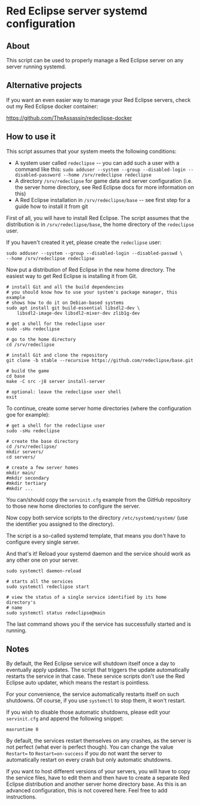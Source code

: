 # Red Eclipse server systemd configuration


## About

This script can be used to properly manage a Red Eclipse server on any server
running systemd.


## Alternative projects

If you want an even easier way to manage your Red Eclipse servers, check out
my Red Eclipse docker container:

https://github.com/TheAssassin/redeclipse-docker


## How to use it

This script assumes that your system meets the following conditions:

  - A system user called `redeclipse` -- you can add such a user with a command
    like this: `sudo adduser --system --group --disabled-login
    --disabled-password --home /srv/redeclipse redeclipse`
  - A directory `/srv/redeclipse` for game data and server configuration
    (i.e. the server home directory, see Red Eclipse docs for more information
    on this)
  - A Red Eclipse installation in `/srv/redeclipse/base` -- see first step for
    a guide how to install it from git

First of all, you will have to install Red Eclipse. The script assumes that
the distribution is in `/srv/redeclipse/base`, the home directory of the
`redeclipse` user.

If you haven't created it yet, please create the `redeclipse` user:

    sudo adduser --system --group --disabled-login --disabled-passwd \
    --home /srv/redeclipse redeclipse

Now put a distribution of Red Eclipse in the new home directory.
The easiest way to get Red Eclipse is installing it from Git.

    # install Git and all the build dependencies
    # you should know how to use your system's package manager, this example
    # shows how to do it on Debian-based systems
    sudo apt install git build-essential libsdl2-dev \
        libsdl2-image-dev libsdl2-mixer-dev zlib1g-dev

    # get a shell for the redeclipse user
    sudo -sHu redeclipse

    # go to the home directory
    cd /srv/redeclipse

    # install Git and clone the repository
    git clone -b stable --recursive https://github.com/redeclipse/base.git

    # build the game
    cd base
    make -C src -j8 server install-server

    # optional: leave the redeclipse user shell
    exit

To continue, create some server home directories (where the configuration goe
for example):

    # get a shell for the redeclipse user
    sudo -sHu redeclipse

    # create the base directory
    cd /srv/redeclipse/
    mkdir servers/
    cd servers/

    # create a few server homes
    mkdir main/
    #mkdir secondary
    #mkdir tertiary
    #mkdir ...

You can/should copy the `servinit.cfg` example from the GitHub repository to
those new home directories to configure the server.

Now copy both service scripts to the directory `/etc/systemd/system/` (use
the identifier you assigned to the directory).

The script is a so-called systemd template, that means you don't have to
configure every single server.

And that's it! Reload your systemd daemon and the service should work as any
other one on your server.

    sudo systemctl daemon-reload

    # starts all the services
    sudo systemctl redeclipse start

    # view the status of a single service identified by its home directory's
    # name
    sudo systemctl status redeclipse@main

The last command shows you if the service has successfully started and is
running.


## Notes

By default, the Red Eclipse service will shutdown itself once a day to
eventually apply updates. The script that triggers the update automatically
restarts the service in that case. These service scripts don't use the Red
Eclipse auto updater, which means the restart is pointless.

For your convenience, the service automatically restarts itself on such
shutdowns. Of course, if you use `systemctl` to stop them, it won't restart.

If you wish to disable those automatic shutdowns, please edit your
`servinit.cfg` and append the following snippet:

    maxruntime 0

By default, the services restart themselves on any crashes, as the server is
not perfect (what ever is perfect though). You can change the value `Restart=`
to `Restart=on-success` if you do not want the server to automatically restart
on every crash but only automatic shutdowns.

If you want to host different versions of your servers, you will have to copy
the service files, have to edit them and then have to create a separate
Red Eclipse distribution and another server home directory base.
As this is an advanced configuration, this is not covered here. Feel free to
add instructions.
